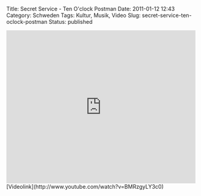 Title: Secret Service - Ten O'clock Postman
Date: 2011-01-12 12:43
Category: Schweden
Tags: Kultur, Musik, Video
Slug: secret-service-ten-oclock-postman
Status: published

<iframe title="YouTube video player" class="youtube-player" type="text/html" width="495" height="401" src="http://www.youtube.com/embed/BMRzgyLY3c0" frameborder="0"></iframe>  
[Videolink](http://www.youtube.com/watch?v=BMRzgyLY3c0)

